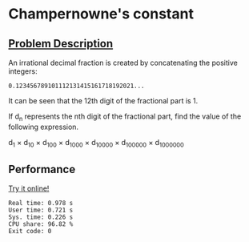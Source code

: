 # Champernowne's constant

## [Problem Description](https://projecteuler.net/problem=40)

An irrational decimal fraction is created by concatenating the positive integers:

    0.123456789101112131415161718192021...

It can be seen that the 12th digit of the fractional part is 1.

If d<sub>n</sub> represents the nth digit of the fractional part, find the value of the following expression.

d<sub>1</sub> × d<sub>10</sub> × d<sub>100</sub> × d<sub>1000</sub> × d<sub>10000</sub> × d<sub>100000</sub> × d<sub>1000000</sub>

## Performance

[Try it online!](https://tio.run/##hVPbjtMwEH3vVwxFqhIIiZ3tXh8QPPBQgcRK@1hVlRtPWovEjmynW9Ttd@wH8WHFdppeQIhIyUzOnJw5tidYiY3Q@/3bN1lrdLYQMkO5BgzwgGNZK95WCI9aLSqsyZgAVwOATx3OVQHD4dABnyUIrZkVSrIKOBaidrHUrPAQCAOFRmaRw@InFEoWLpeOLpdgVwiNMsKKNYKQFpeozcPAifqLpDS/Gl/f3N7dU0IpzekVHdNrekNv6R29z0lO0zT17ImFgklYIBhE6WSZDdo0tyvgYiksqDIgvS3nsGHaene0kyiBT@UMNDYaDUprAl/@RyCBUkgeKmtWtXikqapSz36NuPGCxn0S@vApncGvVx/JMTnLztOL/PKFzJyW338viSW00nXk82DVRNs6gelsFyfuyB7@qr2nCUy6zU4PYB3v4n8rrZDxF8tEdZTceigBX/X4btf7KFasblBL9Sxxzmy0ibupAXiybgrqtJOPtjQ4TGB00S@jcSC/fOz5lv1Ap9KjX2R7wD6cqN@EsWkptLGRx1Dy3o5RlZusg4Op60mJv/1jTkIgfewTH@aHDT61rFkTjf5Y3JnZwNHI2wKj0VdHwSp9l@W9m@Bo8j1tWjdWpx8qDfYG@/1v)

```
Real time: 0.978 s
User time: 0.721 s
Sys. time: 0.226 s
CPU share: 96.82 %
Exit code: 0
```